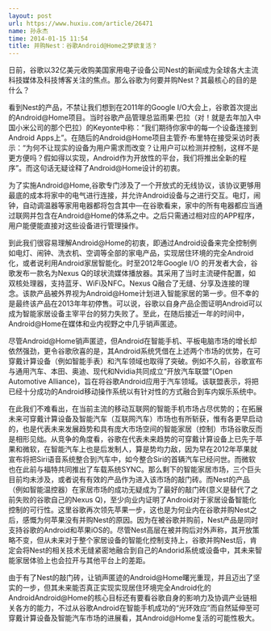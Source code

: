 ```yaml
---
layout: post
url: https://www.huxiu.com/article/26471
name: 孙永杰
time: 2014-01-15 11:54
title: 并购Nest：谷歌Android@Home之梦欲复活？
---
```

日前，谷歌以32亿美元收购美国家用电子设备公司Nest的新闻成为全球各大主流科技媒体及科技博客关注的焦点。那么谷歌为何要并购Nest？其最核心的目的是什么？

看到Nest的产品，不禁让我们想到在2011年的Google I/O大会上，谷歌首次提出的Android@Home项目。当时谷歌产品管理总监雨果·巴拉（对！就是去年加入中国小米公司的那个巴拉）的Keyonte中称：“我们期待你家中的每一个设备连接到Android Apps上”。在随后的Android@Home项目主管乔·布里特在接受采访时表示：“为何不让现实的设备为用户需求而改变？让用户可以检测并控制，这样不是更方便吗？假如得以实现，Android作为开放性的平台，我们将推出全新的程序”。而这句话无疑诠释了Android@Home设计的初衷。

为了实施Android@Home,谷歌专门涉及了一个开放式的无线协议，该协议更够用最底的成本将家中的电气进行连接，并允许Android设备与之进行交互。电灯，闹钟，自动调温器等家用电器都将包含其中—在谷歌看来，家中的所有电器都应当通过联网并包含在Android@Home的体系之中。之后只需通过相对应的APP程序，用户能便能直接对这些设备进行管理操作。

到此我们很容易理解Android@Home的初衷，即通过Android设备来完全控制例如电灯、闹钟、洗衣机、空调等全部的家电产品，实现居住环境的完全Android化，或者说利用Android家居智能化。时至2012年Google I/O 的开发者大会，谷歌发布一款名为Nexus Q的球状流媒体播放器。其采用了当时主流硬件配置，如双核处理器，支持蓝牙、WiFi及NFC。Nexus Q融合了无缝、分享及连接的理念。该款产品被外界视为Android@Home计划进入智能家居的第一步。但不幸的是最终该产品在2013年年初停售。可以说，谷歌以自身产品企图证明Android可以成为智能家居设备主宰平台的努力失败了。至此，在随后接近一年的时间中，Android@Home在媒体和业内视野之中几乎销声匿迹。

尽管Android@Home销声匿迹，但Android在智能手机、平板电脑市场的增长却依然强劲，更令谷歌欣喜的是，其Android系统凭借在上述两个市场的优势，在可穿戴计算设备（例如智能手表）和汽车领域也取得了突破。例如不久前，谷歌宣布与通用汽车、本田、奥迪、现代和Nvidia共同成立“开放汽车联盟”(Open Automotive Alliance)，旨在将谷歌Android应用于汽车领域。该联盟表示，将把已经十分成功的Android移动操作系统以有针对性的方式融合到车内娱乐系统中。

在此我们不难看出，在当前主流的移动互联网的智能手机市场占尽优势的；在拓展未来可穿戴计算设备及智能汽车（互联网汽车）市场也有所斩获，惟有各更早启动的，也是代表未来发展趋势和具有庞大市场空间的智能家居（控制）市场谷歌反而是相形见绌。从竞争的角度看，谷歌在代表未来趋势的可穿戴计算设备上已先于苹果和微软，在智能汽车上也是后发制人，算是势均力敌，因为早在2012年苹果就宣布将把Siri语音系统整合到汽车中，如今整合Siri的首辆汽车已经问世。而微软也在此前与福特共同推出了车载系统SYNC。那么剩下的智能家居市场，三个巨头目前均未涉及，或者说有有效的产品作为进入该市场的敲门砖。而Nest的产品（例如智能温控器）在家居市场的成功无疑成为了最好的敲门砖(意义是替代了之前失败的谷歌自己的Nexus Q)，至少向业内证明了Android对于家居设备智能化控制的可行性。这里谷歌再次领先苹果一步，这也是为何业内在谷歌并购Nest之后，感慨为何苹果没有并购Nest的原因。因为在被谷歌并购前，Nest产品是同时支持谷歌的Android和苹果iOS的。尽管Nest高层在被并购后对外声称，其开放策略不变，但从未来对于整个家居设备的智能化控制支持上，谷歌并购Nest后，肯定会将Nest的相关技术无缝紧密地融合到自己的Andorid系统或设备中，其未来智能家居体验上也会拉开与其他平台上的差距。

由于有了Nest的敲门砖，让销声匿迹的Android@Home曙光重现，并且迈出了坚实的一步，但其未来能否真正实现实现居住环境完全Android化的AndroidAndroid@Home的核心目标还有要看谷歌自身的影响力及协调产业链相关各方的能力，不过从谷歌Android在智能手机成功的“光环效应”而自然延伸至可穿戴计算设备及智能汽车市场的进展看，其Android@Home复活的可能性极大。

